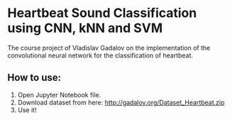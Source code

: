 # Heartbeat Sound Classification using CNN, kNN and SVM
The course project of Vladislav Gadalov on the implementation of the convolutional neural network for the classification of heartbeat.
## How to use:
1. Open Jupyter Notebook file.
2. Download dataset from here: http://gadalov.org/Dataset_Heartbeat.zip
3. Use it!

